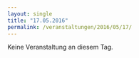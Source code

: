 ```yaml
---
layout: single
title: "17.05.2016"
permalink: /veranstaltungen/2016/05/17/
---
```


Keine Veranstaltung an diesem Tag.

